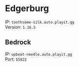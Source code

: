 # Edgerburg
IP: `toothsome-silk.auto.playit.gg` <br>
Version: `1.16.5` <br>

## Bedrock
IP: `upbeat-needle.auto.playit.gg`<br>
Port: `55822` <br>
